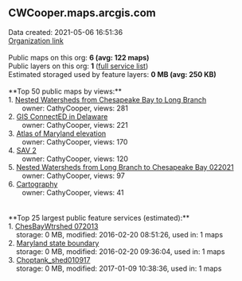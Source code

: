 <h2>CWCooper.maps.arcgis.com</h2> Data created: 2021-05-06 16:51:36 <br /><a target='new' href='https://CWCooper.maps.arcgis.com'>Organization link</a><br /><br />Public maps on this org: <b>6 (avg: 122 maps)</b><br />Public layers on this org: <b>1 </b>(<a target='new' href='https://services.arcgis.com/AWWAuK697it8xKsO/ArcGIS/rest/services'>full service list</a>)<br />Estimated storaged used by feature layers: <b>0 MB (avg: 250 KB)</b><br /><br />**Top 50 public maps by views:**<br />  1. <a target='new' href='https://www.arcgis.com/home/item.html?id=c6b9f3ea643f49a1b749eebeb60531d2'>Nested Watersheds from Chesapeake Bay to Long Branch</a> <br />  &nbsp;&nbsp;&nbsp;&nbsp; &nbsp;&nbsp;owner: CathyCooper, views: 281<br />  2. <a target='new' href='https://www.arcgis.com/home/item.html?id=d6187f2757464cd7ba6493fe01f68e0c'>GIS ConnectED in Delaware</a> <br />  &nbsp;&nbsp;&nbsp;&nbsp; &nbsp;&nbsp;owner: CathyCooper, views: 221<br />  3. <a target='new' href='https://www.arcgis.com/home/item.html?id=7642c46cc6d84bbab8c99d5d1af68839'>Atlas of Maryland elevation</a> <br />  &nbsp;&nbsp;&nbsp;&nbsp; &nbsp;&nbsp;owner: CathyCooper, views: 170<br />  4. <a target='new' href='https://www.arcgis.com/home/item.html?id=d93adef11b1a44a4a9c7bfb539b09e2d'>SAV 2</a> <br />  &nbsp;&nbsp;&nbsp;&nbsp; &nbsp;&nbsp;owner: CathyCooper, views: 120<br />  5. <a target='new' href='https://www.arcgis.com/home/item.html?id=a871d12077ff4cb7bd0430d14292a9ad'>Nested Watersheds from Long Branch to Chesapeake Bay 022021</a> <br />  &nbsp;&nbsp;&nbsp;&nbsp; &nbsp;&nbsp;owner: CathyCooper, views: 97<br />  6. <a target='new' href='https://www.arcgis.com/home/item.html?id=254529c923be4c2f83a063d9ed4c5438'>Cartography</a> <br />  &nbsp;&nbsp;&nbsp;&nbsp; &nbsp;&nbsp;owner: CathyCooper, views: 41<br /><br /><br />**Top 25 largest public feature services (estimated):**<br /> 1. <a target='new' href='https://www.arcgis.com/home/item.html?id=08c90cbceb3d40a19205e97d932de81b'>ChesBayWtrshed 072013</a><br /> &nbsp;&nbsp;&nbsp;&nbsp;storage: 0 MB, modified: 2016-02-20 08:51:26,  used in: 1 maps<br /> 2. <a target='new' href='https://www.arcgis.com/home/item.html?id=9f0a06500c8c4ea29afb76de1c40be8c'>Maryland state boundary</a><br /> &nbsp;&nbsp;&nbsp;&nbsp;storage: 0 MB, modified: 2016-02-20 09:36:04,  used in: 1 maps<br /> 3. <a target='new' href='https://www.arcgis.com/home/item.html?id=00d2fbc57e924a24bdcdb092da5f2dc9'>Choptank_shed010917</a><br /> &nbsp;&nbsp;&nbsp;&nbsp;storage: 0 MB, modified: 2017-01-09 10:38:36,  used in: 1 maps<br />